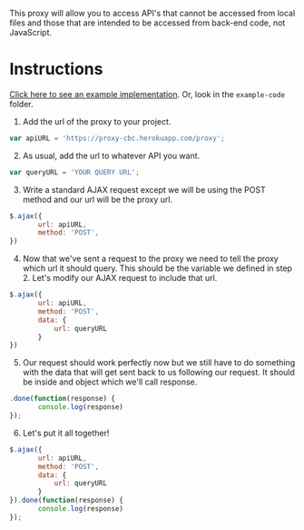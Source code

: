 This proxy will allow you to access API's that cannot be accessed from local files and those that are intended to be accessed from back-end code, not JavaScript.

# Instructions
[Click here to see an example implementation](example-code/proxy-sample-code.html). Or, look in the `example-code` folder.

1. Add the url of the proxy to your project.
```javascript
var apiURL = 'https://proxy-cbc.herokuapp.com/proxy';
```

2. As usual, add the url to whatever API you want.
```javascript
var queryURL = 'YOUR QUERY URL';
```

3. Write a standard AJAX request except we will be using the POST method and our url will be the proxy url.
```javascript
$.ajax({
       url: apiURL,
       method: 'POST',
})
```

4. Now that we've sent a request to the proxy we need to tell the proxy which url it should query. This should be the variable we defined in step 2. Let's modify our AJAX request to include that url.
```javascript
$.ajax({
       url: apiURL,
       method: 'POST',
       data: {
           url: queryURL
       }
})
```

5. Our request should work perfectly now but we still have to do something with the data that will get sent back to us following our request. It should be inside and object which we'll call response.
```javascript
.done(function(response) {
       console.log(response)
});
```

6. Let's put it all together!
```javascript
$.ajax({
       url: apiURL,
       method: 'POST',
       data: {
           url: queryURL
       }
}).done(function(response) {
       console.log(response)
});
```

